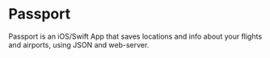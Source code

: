 # Passport
Passport is an iOS/Swift App that saves locations and info about your flights and airports, using JSON and web-server.
